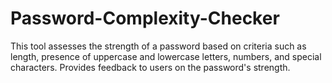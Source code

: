 # Password-Complexity-Checker
This tool assesses the strength of a password based on criteria such as length, presence of uppercase and lowercase letters, numbers, and special characters. Provides feedback to users on the password's strength.
